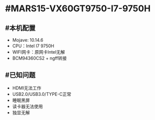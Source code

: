 #MARS15-VX60GT9750-I7-9750H
======

#本机配置
---
 * Mojave: 10.14.6  
 * CPU：Intel I7 9750H  
 * WIFI网卡：原网卡Intel无解  
 * BCM94360CS2 + ngff转接  

#已知问题
---
  * HDMI无法工作  
  * USB2.0/USB3.0/TYPE-C正常  
  * 睡眠黑屏  
  * 读卡器无法使用  
  * 独显无解  
  
